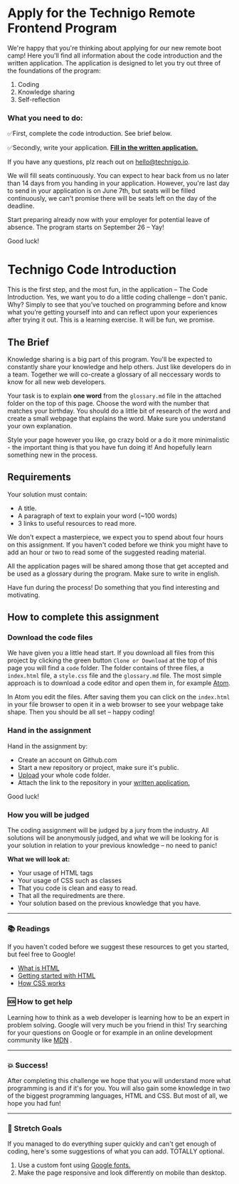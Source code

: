 # Apply for the Technigo Remote Frontend Program

We're happy that you're thinking about applying for our new remote boot camp! Here you'll find all information about the code introduction and the written application. The application is designed to let you try out three of the foundations of the program:

1. Coding
2. Knowledge sharing
3. Self-reflection


### What you need to do:

✅First, complete the code introduction. See brief below.

✅Secondly, write your application. **[Fill in the written application.](https://technigo.typeform.com/to/f5xUV3)**


If you have any questions, plz reach out on hello@technigo.io.

We will fill seats continuously. You can expect to hear back from us no later than 14 days from you handing in your application. However, you're last day to send in your application is on June 7th, but seats will be filled continuously, we can't promise there will be seats left on the day of the deadline.

Start preparing already now with your employer for potential leave of absence. The program starts on September 26 – Yay!

Good luck!

# Technigo Code Introduction

This is the first step, and the most fun, in the application – The Code Introduction. Yes, we want you to do a little coding challenge – don't panic. Why? Simply to see that you’ve touched on programming before and know what you’re getting yourself into and can reflect upon your experiences after trying it out. This is a learning exercise. It will be fun, we promise.

## The Brief

Knowledge sharing is a big part of this program. You'll be expected to constantly share your knowledge and help others. Just like developers do in a team. Together we will co-create a glossary of all neccessary words to know for all new web developers.

Your task is to explain **one word** from the `glossary.md` file in the attached folder on the top of this page. Choose the word with the number that matches your birthday. You should do a little bit of research of the word and create a small webpage that explains the word. Make sure you understand your own explanation.

Style your page however you like, go crazy bold or a do it more minimalistic - the important thing is that you have fun doing it! And hopefully learn something new in the process.

## Requirements
Your solution must contain:
* A title.
* A paragraph of text to explain your word (~100 words)
* 3 links to useful resources to read more.

We don't expect a masterpiece, we expect you to spend about four hours on this assignment. If you haven't coded before we think you might have to add an hour or two to read some of the suggested reading material.

All the application pages will be shared among those that get accepted and be used as a glossary during the program. Make sure to write in english.

Have fun during the process! Do something that you find interesting and motivating.

## How to complete this assignment

### Download the code files

We have given you a little head start. If you download all files from this project by clicking the green button `Clone or Download` at the top of this page you will find a `code` folder. The folder contains of three files, a `index.html` file, a `style.css` file and the `glossary.md` file. The most simple approach is to download a code editor and open them in, for example [Atom](https://atom.io/).

In Atom you edit the files. After saving them you can click on the `index.html` in your file browser to open it in a web browser to see your webpage take shape. Then you should be all set – happy coding!

### Hand in the assignment

Hand in the assignment by:
* Create an account on Github.com
* Start a new repository or project, make sure it's public.
* [Upload](https://help.github.com/articles/adding-a-file-to-a-repository/) your whole code folder.
* Attach the link to the repository in your [written application.](https://technigo.typeform.com/to/f5xUV3)

Good luck!

### How you will be judged
The coding assignment will be judged by a jury from the industry. All solutions will be anonymously judged, and what we will be looking for is your solution in relation to your previous knowledge – no need to panic!

**What we will look at:**
* Your usage of HTML tags
* Your usage of CSS such as classes
* That you code is clean and easy to read.
* That all the requiredments are there.
* Your solution based on the previous knowledge that you have.

---

### :books: Readings

If you haven't coded before we suggest these resources to get you started, but feel free to Google!  

* [What is HTML](https://developer.mozilla.org/en-US/docs/Web/HTML)
* [Getting started with HTML](https://developer.mozilla.org/en-US/docs/Learn/HTML/Introduction_to_HTML/Getting_started)
* [How CSS works](https://developer.mozilla.org/en-US/docs/Learn/CSS/Introduction_to_CSS/How_CSS_works)

### :sos: How to get help
Learning how to think as a web developer is learning how to be an expert in problem solving. Google will very much be you friend in this! Try searching for your questions on Google or for example in an online development community like [MDN](https://developer.mozilla.org/en-US/) .


---

### :boom: Success!

After completing this challenge we hope that you will understand more what programming is and if it's for you. You will also gain some knowledge in two of the biggest programming languages, HTML and CSS. But most of all, we hope you had fun!

---

### :runner: Stretch Goals

If you managed to do everything super quickly and can't get enough of coding, here's some suggestions of what you can add. TOTALLY optional.

1. Use a custom font using [Google fonts.](https://fonts.google.com/?utm_source=google&utm_medium=cpc&utm_campaign=1001467%20%7C%20Material.IO%20%7C%20Global%20%7C%20en%20%7C%20Hybrid%20%7C%20Text%20%7C%20BKWS&utm_term=%7Bkeyword%7D&gclid=EAIaIQobChMItcCyxeaG2AIVwbYYCh3OtgmsEAAYASAAEgJ6O_D_BwE)
2. Make the page responsive and look differently on mobile than desktop.
